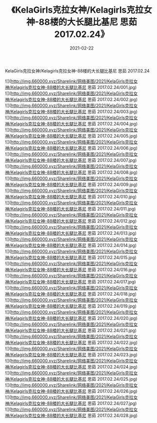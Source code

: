﻿---
layout: post
title:  《KelaGirls克拉女神/Kelagirls克拉女神-88楼的大长腿比基尼 思茹 2017.02.24》
date:   2021-02-22
img: http://img.660000.xyz/Sharelink/网络美图/2021/KelaGirls克拉女神/Kelagirls克拉女神-88楼的大长腿比基尼 思茹 2017.02.24/000.jpg
categories: [美女, 清纯, 唯美]
---

KelaGirls克拉女神/Kelagirls克拉女神-88楼的大长腿比基尼 思茹 2017.02.24

 ![](http://img.660000.xyz/Sharelink/网络美图/2021/KelaGirls克拉女神/Kelagirls克拉女神-88楼的大长腿比基尼 思茹 2017.02.24/001.jpg) <br>![](http://img.660000.xyz/Sharelink/网络美图/2021/KelaGirls克拉女神/Kelagirls克拉女神-88楼的大长腿比基尼 思茹 2017.02.24/002.jpg) <br>![](http://img.660000.xyz/Sharelink/网络美图/2021/KelaGirls克拉女神/Kelagirls克拉女神-88楼的大长腿比基尼 思茹 2017.02.24/003.jpg) <br>![](http://img.660000.xyz/Sharelink/网络美图/2021/KelaGirls克拉女神/Kelagirls克拉女神-88楼的大长腿比基尼 思茹 2017.02.24/004.jpg) <br>![](http://img.660000.xyz/Sharelink/网络美图/2021/KelaGirls克拉女神/Kelagirls克拉女神-88楼的大长腿比基尼 思茹 2017.02.24/005.jpg) <br>![](http://img.660000.xyz/Sharelink/网络美图/2021/KelaGirls克拉女神/Kelagirls克拉女神-88楼的大长腿比基尼 思茹 2017.02.24/006.jpg) <br>![](http://img.660000.xyz/Sharelink/网络美图/2021/KelaGirls克拉女神/Kelagirls克拉女神-88楼的大长腿比基尼 思茹 2017.02.24/007.jpg) <br>![](http://img.660000.xyz/Sharelink/网络美图/2021/KelaGirls克拉女神/Kelagirls克拉女神-88楼的大长腿比基尼 思茹 2017.02.24/008.jpg) <br>![](http://img.660000.xyz/Sharelink/网络美图/2021/KelaGirls克拉女神/Kelagirls克拉女神-88楼的大长腿比基尼 思茹 2017.02.24/009.jpg) <br>![](http://img.660000.xyz/Sharelink/网络美图/2021/KelaGirls克拉女神/Kelagirls克拉女神-88楼的大长腿比基尼 思茹 2017.02.24/010.jpg) <br>![](http://img.660000.xyz/Sharelink/网络美图/2021/KelaGirls克拉女神/Kelagirls克拉女神-88楼的大长腿比基尼 思茹 2017.02.24/011.jpg) <br>![](http://img.660000.xyz/Sharelink/网络美图/2021/KelaGirls克拉女神/Kelagirls克拉女神-88楼的大长腿比基尼 思茹 2017.02.24/012.jpg) <br>![](http://img.660000.xyz/Sharelink/网络美图/2021/KelaGirls克拉女神/Kelagirls克拉女神-88楼的大长腿比基尼 思茹 2017.02.24/013.jpg) <br>![](http://img.660000.xyz/Sharelink/网络美图/2021/KelaGirls克拉女神/Kelagirls克拉女神-88楼的大长腿比基尼 思茹 2017.02.24/014.jpg) <br>![](http://img.660000.xyz/Sharelink/网络美图/2021/KelaGirls克拉女神/Kelagirls克拉女神-88楼的大长腿比基尼 思茹 2017.02.24/015.jpg) <br>![](http://img.660000.xyz/Sharelink/网络美图/2021/KelaGirls克拉女神/Kelagirls克拉女神-88楼的大长腿比基尼 思茹 2017.02.24/016.jpg) <br>![](http://img.660000.xyz/Sharelink/网络美图/2021/KelaGirls克拉女神/Kelagirls克拉女神-88楼的大长腿比基尼 思茹 2017.02.24/017.jpg) <br>![](http://img.660000.xyz/Sharelink/网络美图/2021/KelaGirls克拉女神/Kelagirls克拉女神-88楼的大长腿比基尼 思茹 2017.02.24/018.jpg) <br>![](http://img.660000.xyz/Sharelink/网络美图/2021/KelaGirls克拉女神/Kelagirls克拉女神-88楼的大长腿比基尼 思茹 2017.02.24/019.jpg) <br>![](http://img.660000.xyz/Sharelink/网络美图/2021/KelaGirls克拉女神/Kelagirls克拉女神-88楼的大长腿比基尼 思茹 2017.02.24/020.jpg) <br>![](http://img.660000.xyz/Sharelink/网络美图/2021/KelaGirls克拉女神/Kelagirls克拉女神-88楼的大长腿比基尼 思茹 2017.02.24/021.jpg) <br>![](http://img.660000.xyz/Sharelink/网络美图/2021/KelaGirls克拉女神/Kelagirls克拉女神-88楼的大长腿比基尼 思茹 2017.02.24/022.jpg) <br>![](http://img.660000.xyz/Sharelink/网络美图/2021/KelaGirls克拉女神/Kelagirls克拉女神-88楼的大长腿比基尼 思茹 2017.02.24/023.jpg) <br>![](http://img.660000.xyz/Sharelink/网络美图/2021/KelaGirls克拉女神/Kelagirls克拉女神-88楼的大长腿比基尼 思茹 2017.02.24/024.jpg) <br>![](http://img.660000.xyz/Sharelink/网络美图/2021/KelaGirls克拉女神/Kelagirls克拉女神-88楼的大长腿比基尼 思茹 2017.02.24/025.jpg) <br>![](http://img.660000.xyz/Sharelink/网络美图/2021/KelaGirls克拉女神/Kelagirls克拉女神-88楼的大长腿比基尼 思茹 2017.02.24/026.jpg) <br>![](http://img.660000.xyz/Sharelink/网络美图/2021/KelaGirls克拉女神/Kelagirls克拉女神-88楼的大长腿比基尼 思茹 2017.02.24/027.jpg) <br>![](http://img.660000.xyz/Sharelink/网络美图/2021/KelaGirls克拉女神/Kelagirls克拉女神-88楼的大长腿比基尼 思茹 2017.02.24/028.jpg) <br>